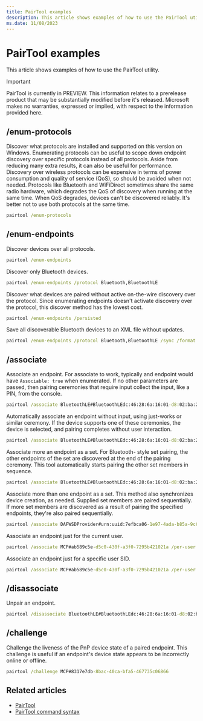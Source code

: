 ```yaml
---
title: PairTool examples
description: This article shows examples of how to use the PairTool utility.
ms.date: 11/08/2023
---
```


# PairTool examples

This article shows examples of how to use the PairTool utility.

> [!IMPORTANT]
> PairTool is currently in PREVIEW.
> This information relates to a prerelease product that may be substantially modified before it's released. Microsoft makes no warranties, expressed or implied, with respect to the information provided here.

## /enum-protocols

Discover what protocols are installed and supported on this version on Windows. Enumerating protocols can be useful to scope down endpoint discovery over specific protocols instead of all protocols. Aside from reducing many extra results, it can also be useful for performance. Discovery over wireless protocols can be expensive in terms of power consumption and quality of service (QoS), so should be avoided when not needed. Protocols like Bluetooth and WiFiDirect sometimes share the same radio hardware, which degrades the QoS of discovery when running at the same time. When QoS degrades, devices can't be discovered reliably. It's better not to use both protocols at the same time.

```cmd
pairtool /enum-protocols
```

## /enum-endpoints

Discover devices over all protocols.

```cmd
pairtool /enum-endpoints
```

Discover only Bluetooth devices.

```cmd
pairtool /enum-endpoints /protocol Bluetooth,BluetoothLE
```

Discover what devices are paired without active on-the-wire discovery over the protocol. Since enumerating endpoints doesn't activate discovery over the protocol, this discover method has the lowest cost.

```cmd
pairtool /enum-endpoints /persisted
```

Save all discoverable Bluetooth devices to an XML file without updates.

```cmd
pairtool /enum-endpoints /protocol Bluetooth,BluetoothLE /sync /format XML /output-file out.xml
```

## /associate

Associate an endpoint. For associate to work, typically and endpoint would have `Associable: true` when enumerated. If no other parameters are passed, then pairing ceremonies that require input collect the input, like a PIN, from the console.

```cmd
pairtool /associate BluetoothLE#BluetoothLEdc:46:28:6a:16:01-d8:02:ba:2b:9e:2c
```

Automatically associate an endpoint without input, using just-works or similar ceremony. If the device supports one of these ceremonies, the device is selected, and pairing completes without user interaction.

```cmd
pairtool /associate BluetoothLE#BluetoothLEdc:46:28:6a:16:01-d8:02:ba:2b:9e:2c /just-works
```

Associate more an endpoint as a set. For Bluetooth- style set pairing, the other endpoints of the set are  discovered at the end of the pairing ceremony. This tool automatically starts pairing the other set members in sequence.

```cmd
pairtool /associate BluetoothLE#BluetoothLEdc:46:28:6a:16:01-d8:02:ba:2b:9e:2c /set
```

Associate more than one endpoint as a set. This method also synchronizes device creation, as needed. Supplied set members are paired sequentially. If more set members are discovered as a result of pairing the specified endpoints, they're also paired sequentially.

```cmd
pairtool /associate DAFWSDProvider#urn:uuid:7efbca06-1e97-4ada-b85a-9c6ca59497fc /set IPP#7efbca06-1e97-4ada-b85a-9c6ca59497fc
```

Associate an endpoint just for the current user.

```cmd
pairtool /associate MCP#ab589c5e-d5c0-430f-a3f0-7295b421021a /per-user
```

Associate an endpoint just for a specific user SID.

```cmd
pairtool /associate MCP#ab589c5e-d5c0-430f-a3f0-7295b421021a /per-user S-1-12-1-5555
```

## /disassociate

Unpair an endpoint.

```cmd
pairtool /disassociate BluetoothLE#BluetoothLEdc:46:28:6a:16:01-d8:02:ba:2b:9e:2c
```

## /challenge

Challenge the liveness of the PnP device state of a paired endpoint. This challenge is useful if an endpoint's device state appears to be incorrectly online or offline.

```cmd
pairtool /challenge MCP#8317e7db-8bac-40ca-bfa5-467735c06866
```

## Related articles

- [PairTool](pairtool.md)
- [PairTool command syntax](pairtool-command-syntax.md)
